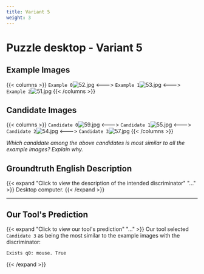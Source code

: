 ```yaml
---
title: Variant 5
weight: 3
---
```


# Puzzle desktop - Variant 5

## Example Images
{{< columns >}}
`Example 0`![52.jpg](/natscene_data/images/52.jpg)
<--->
`Example 1`![53.jpg](/natscene_data/images/53.jpg)
<--->
`Example 2`![51.jpg](/natscene_data/images/51.jpg)
{{< /columns >}}

## Candidate Images
{{< columns >}}
`Candidate 0`![59.jpg](/natscene_data/images/59.jpg)
<--->
`Candidate 1`![55.jpg](/natscene_data/images/55.jpg)
<--->
`Candidate 2`![54.jpg](/natscene_data/images/54.jpg)
<--->
`Candidate 3`![57.jpg](/natscene_data/images/57.jpg)
{{< /columns >}}

*Which candidate among the above candidates is most similar to all the example images? Explain why.*

## Groundtruth English Description

{{< expand "Click to view the description of the intended discriminator" "..." >}}
Desktop computer.
{{< /expand >}}

---



## Our Tool's Prediction

{{< expand "Click to view our tool's prediction" "..." >}}
Our tool selected `Candidate 3` as being the most similar to the example images with the discriminator:
```plaintext
Exists q0: mouse. True
```
{{< /expand >}}
